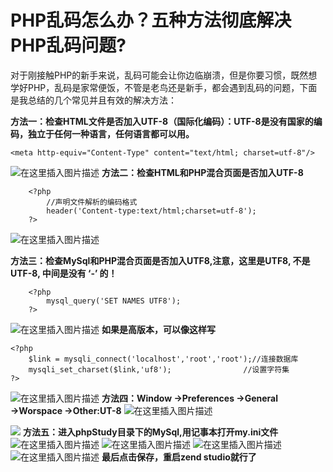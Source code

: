 # PHP乱码怎么办？五种方法彻底解决PHP乱码问题?

对于刚接触PHP的新手来说，乱码可能会让你边临崩溃，但是你要习惯，既然想学好PHP，乱码是家常便饭，不管是老鸟还是新手，都会遇到乱码的问题，下面是我总结的几个常见并且有效的解决方法：


**方法一：检查HTML文件是否加入UTF-8（国际化编码）：UTF-8是没有国家的编码，独立于任何一种语言，任何语言都可以用。**

```
<meta http-equiv="Content-Type" content="text/html; charset=utf-8"/>
```
![在这里插入图片描述](https://img-blog.csdnimg.cn/20190419160350860.png?x-oss-process=image/watermark,type_ZmFuZ3poZW5naGVpdGk,shadow_10,text_aHR0cHM6Ly9ibG9nLmNzZG4ubmV0L3dlaXhpbl80NDAxOTM3MA==,size_20,color_FFFFFF,t_70)
**方法二：检查HTML和PHP混合页面是否加入UTF-8**

```
	<?php 
    	//声明文件解析的编码格式
        header('Content-type:text/html;charset=utf-8');
	?>
```

![在这里插入图片描述](https://img-blog.csdnimg.cn/20190419160922956.png?x-oss-process=image/watermark,type_ZmFuZ3poZW5naGVpdGk,shadow_10,text_aHR0cHM6Ly9ibG9nLmNzZG4ubmV0L3dlaXhpbl80NDAxOTM3MA==,size_16,color_FFFFFF,t_70)

**方法三：检查MySql和PHP混合页面是否加入UTF8,注意，这里是UTF8,  不是UTF-8,  中间是没有 ‘-’ 的！**

```
	<?php 
    	mysql_query('SET NAMES UTF8');
	?>
```
![在这里插入图片描述](https://img-blog.csdnimg.cn/20190419161431894.png?x-oss-process=image/watermark,type_ZmFuZ3poZW5naGVpdGk,shadow_10,text_aHR0cHM6Ly9ibG9nLmNzZG4ubmV0L3dlaXhpbl80NDAxOTM3MA==,size_20,color_FFFFFF,t_70)
**如果是高版本，可以像这样写**

```
<?php 
    $link = mysqli_connect('localhost','root','root');//连接数据库
    mysqli_set_charset($link,'uf8');                //设置字符集
?>
```
![在这里插入图片描述](https://img-blog.csdnimg.cn/2019041916184535.png?x-oss-process=image/watermark,type_ZmFuZ3poZW5naGVpdGk,shadow_10,text_aHR0cHM6Ly9ibG9nLmNzZG4ubmV0L3dlaXhpbl80NDAxOTM3MA==,size_16,color_FFFFFF,t_70)
**方法四：Window →Preferences →General →Worspace →Other:UT-8**
![在这里插入图片描述](https://img-blog.csdnimg.cn/20190419162425462.png?x-oss-process=image/watermark,type_ZmFuZ3poZW5naGVpdGk,shadow_10,text_aHR0cHM6Ly9ibG9nLmNzZG4ubmV0L3dlaXhpbl80NDAxOTM3MA==,size_16,color_FFFFFF,t_70)

![](https://img-blog.csdnimg.cn/20190419162516209.png?x-oss-process=image/watermark,type_ZmFuZ3poZW5naGVpdGk,shadow_10,text_aHR0cHM6Ly9ibG9nLmNzZG4ubmV0L3dlaXhpbl80NDAxOTM3MA==,size_16,color_FFFFFF,t_70)
**方法五：进入phpStudy目录下的MySql,用记事本打开my.ini文件**
![在这里插入图片描述](https://img-blog.csdnimg.cn/20190419163346610.png?x-oss-process=image/watermark,type_ZmFuZ3poZW5naGVpdGk,shadow_10,text_aHR0cHM6Ly9ibG9nLmNzZG4ubmV0L3dlaXhpbl80NDAxOTM3MA==,size_16,color_FFFFFF,t_70)
![在这里插入图片描述](https://img-blog.csdnimg.cn/20190419163556742.png?x-oss-process=image/watermark,type_ZmFuZ3poZW5naGVpdGk,shadow_10,text_aHR0cHM6Ly9ibG9nLmNzZG4ubmV0L3dlaXhpbl80NDAxOTM3MA==,size_16,color_FFFFFF,t_70)
![在这里插入图片描述](https://img-blog.csdnimg.cn/20190419163845380.png?x-oss-process=image/watermark,type_ZmFuZ3poZW5naGVpdGk,shadow_10,text_aHR0cHM6Ly9ibG9nLmNzZG4ubmV0L3dlaXhpbl80NDAxOTM3MA==,size_16,color_FFFFFF,t_70)
![在这里插入图片描述](https://img-blog.csdnimg.cn/20190419163924813.png?x-oss-process=image/watermark,type_ZmFuZ3poZW5naGVpdGk,shadow_10,text_aHR0cHM6Ly9ibG9nLmNzZG4ubmV0L3dlaXhpbl80NDAxOTM3MA==,size_16,color_FFFFFF,t_70)
**最后点击保存，重启zend studio就行了**